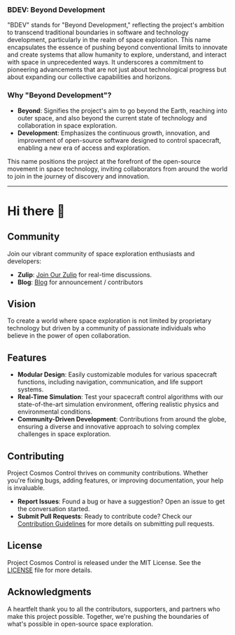 ### BDEV: Beyond Development

"BDEV" stands for "Beyond Development," reflecting the project's ambition to transcend traditional boundaries in software and technology development, particularly in the realm of space exploration. This name encapsulates the essence of pushing beyond conventional limits to innovate and create systems that allow humanity to explore, understand, and interact with space in unprecedented ways. It underscores a commitment to pioneering advancements that are not just about technological progress but about expanding our collective capabilities and horizons.

### Why "Beyond Development"?

- **Beyond**: Signifies the project's aim to go beyond the Earth, reaching into outer space, and also beyond the current state of technology and collaboration in space exploration.
- **Development**: Emphasizes the continuous growth, innovation, and improvement of open-source software designed to control spacecraft, enabling a new era of access and exploration.

This name positions the project at the forefront of the open-source movement in space technology, inviting collaborators from around the world to join in the journey of discovery and innovation.

---

# Hi there 👋


## Community

Join our vibrant community of space exploration enthusiasts and developers:

- **Zulip**: [Join Our Zulip](https://bdevio.zulipchat.com/join/2onszf32qdr2suzheuslvcdz/) for real-time discussions.
- **Blog**: [Blog](https://bdev.io) for announcement / contributors

## Vision

To create a world where space exploration is not limited by proprietary technology but driven by a community of passionate individuals who believe in the power of open collaboration.

## Features

- **Modular Design**: Easily customizable modules for various spacecraft functions, including navigation, communication, and life support systems.
- **Real-Time Simulation**: Test your spacecraft control algorithms with our state-of-the-art simulation environment, offering realistic physics and environmental conditions.
- **Community-Driven Development**: Contributions from around the globe, ensuring a diverse and innovative approach to solving complex challenges in space exploration.

## Contributing

Project Cosmos Control thrives on community contributions. Whether you're fixing bugs, adding features, or improving documentation, your help is invaluable.

- **Report Issues**: Found a bug or have a suggestion? Open an issue to get the conversation started.
- **Submit Pull Requests**: Ready to contribute code? Check our [Contribution Guidelines](/CONTRIBUTING.md) for more details on submitting pull requests.

## License

Project Cosmos Control is released under the MIT License. See the [LICENSE](LICENSE.md) file for more details.

## Acknowledgments

A heartfelt thank you to all the contributors, supporters, and partners who make this project possible. Together, we're pushing the boundaries of what's possible in open-source space exploration.
